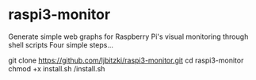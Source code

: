 # raspi3-monitor
Generate simple web graphs for Raspberry Pi's visual monitoring through shell scripts
Four simple steps...

git clone https://github.com/ljbitzki/raspi3-monitor.git
cd raspi3-monitor
chmod +x install.sh
/install.sh
